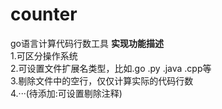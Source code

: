 # counter
go语言计算代码行数工具
**实现功能描述**  
    1.可区分操作系统  
	2.可设置文件扩展名类型，比如.go .py .java .cpp等  
	3.剔除文件中的空行，仅仅计算实际的代码行数  
	4.···(待添加:可设置剔除注释)  
